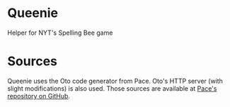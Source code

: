 # Queenie
Helper for NYT's Spelling Bee game

# Sources
Queenie uses the Oto code generator from Pace.
Oto's HTTP server (with slight modifications) is also used.
Those sources are available at
[Pace's repository on GitHub](https://github.com/pacedotdev/oto).
